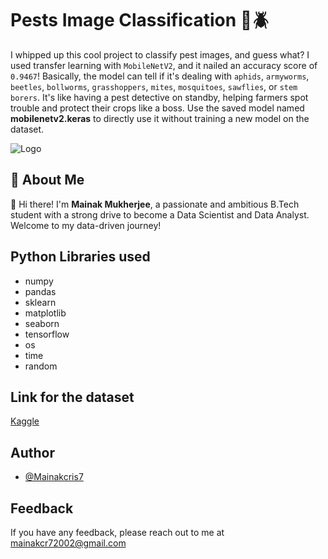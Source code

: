 # Pests Image Classification 🐛🪲

I whipped up this cool project to classify pest images, and guess what? I used transfer learning with `MobileNetV2`, and it nailed an accuracy score of `0.9467`! Basically, the model can tell if it's dealing with `aphids`, `armyworms`, `beetles`, `bollworms`, `grasshoppers`, `mites`, `mosquitoes`, `sawflies`, or `stem borers`. It's like having a pest detective on standby, helping farmers spot trouble and protect their crops like a boss. Use the saved model named **mobilenetv2.keras** to directly use it without training a new model on the dataset.

![Logo](https://www.gardeners.com/globalassets/articles/gardening/hero_thumbnail/5288-plant-pests.jpg)
## 🚀 About Me
👋 Hi there! I'm **Mainak Mukherjee**, a passionate and ambitious B.Tech student with a strong drive to become a Data Scientist and Data Analyst. Welcome to my data-driven journey!



## Python Libraries used

- numpy
- pandas
- sklearn
- matplotlib
- seaborn
- tensorflow
- os
- time
- random



## Link for the dataset

[Kaggle](https://www.kaggle.com/datasets/simranvolunesia/pest-dataset/)




## Author

- [@Mainakcris7](https://github.com/Mainakcris7)

## Feedback

If you have any feedback, please reach out to me at mainakcr72002@gmail.com